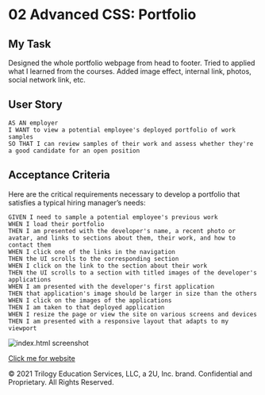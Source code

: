 # 02 Advanced CSS: Portfolio

## My Task

Designed the whole portfolio webpage from head to footer. Tried to applied what I learned from the courses.
Added image effect, internal link, photos, social network link, etc.

## User Story

```
AS AN employer
I WANT to view a potential employee's deployed portfolio of work samples
SO THAT I can review samples of their work and assess whether they're a good candidate for an open position
```

## Acceptance Criteria

Here are the critical requirements necessary to develop a portfolio that satisfies a typical hiring manager’s needs:

```
GIVEN I need to sample a potential employee's previous work
WHEN I load their portfolio
THEN I am presented with the developer's name, a recent photo or avatar, and links to sections about them, their work, and how to contact them
WHEN I click one of the links in the navigation
THEN the UI scrolls to the corresponding section
WHEN I click on the link to the section about their work
THEN the UI scrolls to a section with titled images of the developer's applications
WHEN I am presented with the developer's first application
THEN that application's image should be larger in size than the others
WHEN I click on the images of the applications
THEN I am taken to that deployed application
WHEN I resize the page or view the site on various screens and devices
THEN I am presented with a responsive layout that adapts to my viewport
```

![index.html screenshot](./Portfolio.png)

[Click me for website](https://mt0814.github.io/MT0814-Week2-Portfolio/)

© 2021 Trilogy Education Services, LLC, a 2U, Inc. brand. Confidential and Proprietary. All Rights Reserved.
